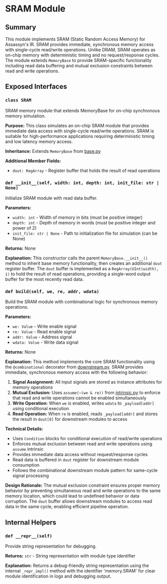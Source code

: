 # SRAM Module

## Summary

This module implements SRAM (Static Random Access Memory) for Assassyn's IR. SRAM provides immediate, synchronous memory access with single-cycle read/write operations. Unlike DRAM, SRAM operates as on-chip memory with deterministic timing and no request/response cycles. The module extends `MemoryBase` to provide SRAM-specific functionality including read data buffering and mutual exclusion constraints between read and write operations.

## Exposed Interfaces

### `class SRAM`

SRAM memory module that extends MemoryBase for on-chip synchronous memory simulation.

**Purpose:** This class simulates an on-chip SRAM module that provides immediate data access with single-cycle read/write operations. SRAM is suitable for high-performance applications requiring deterministic timing and low latency memory access.

**Inheritance:** Extends `MemoryBase` from [base.py](./base.py)

**Additional Member Fields:**
- `dout: RegArray` - Register buffer that holds the result of read operations

### `def __init__(self, width: int, depth: int, init_file: str | None)`

Initialize SRAM module with read data buffer.

**Parameters:**
- `width: int` - Width of memory in bits (must be positive integer)
- `depth: int` - Depth of memory in words (must be positive integer and power of 2)
- `init_file: str | None` - Path to initialization file for simulation (can be None)

**Returns:** None

**Explanation:**
This constructor calls the parent `MemoryBase.__init__()` method to inherit base memory functionality, then creates an additional `dout` register buffer. The `dout` buffer is implemented as a `RegArray(UInt(width), 1)` to hold the result of read operations, providing a single-word output buffer for the most recently read data.

### `def build(self, we, re, addr, wdata)`

Build the SRAM module with combinational logic for synchronous memory operations.

**Parameters:**
- `we: Value` - Write enable signal
- `re: Value` - Read enable signal
- `addr: Value` - Address signal  
- `wdata: Value` - Write data signal

**Returns:** None

**Explanation:**
This method implements the core SRAM functionality using the `@combinational` decorator from [downstream.py](../module/downstream.md). SRAM provides immediate, synchronous memory access with the following behavior:

1. **Signal Assignment:** All input signals are stored as instance attributes for memory operations
2. **Mutual Exclusion:** Uses `assume(~(we & re))` from [intrinsic.py](../expr/intrinsic.md) to enforce that read and write operations cannot be enabled simultaneously
3. **Write Operation:** When `we` is enabled, writes `wdata` to `_payload[addr]` using conditional execution
4. **Read Operation:** When `re` is enabled, reads `_payload[addr]` and stores the result in `dout[0]` for downstream modules to access

**Technical Details:**
- Uses `Condition` blocks for conditional execution of read/write operations
- Enforces mutual exclusion between read and write operations using `assume` intrinsic
- Provides immediate data access without request/response cycles
- Read data is buffered in `dout` register for downstream module consumption
- Follows the combinational downstream module pattern for same-cycle signal processing

**Design Rationale:**
The mutual exclusion constraint ensures proper memory behavior by preventing simultaneous read and write operations to the same memory location, which could lead to undefined behavior or data corruption. The `dout` buffer allows downstream modules to access read data in the same cycle, enabling efficient pipeline operation.

## Internal Helpers

### `def __repr__(self)`

Provide string representation for debugging.

**Returns:** `str` - String representation with module type identifier

**Explanation:**
Returns a debug-friendly string representation using the internal `_repr_impl()` method with the identifier 'memory.SRAM' for clear module identification in logs and debugging output.